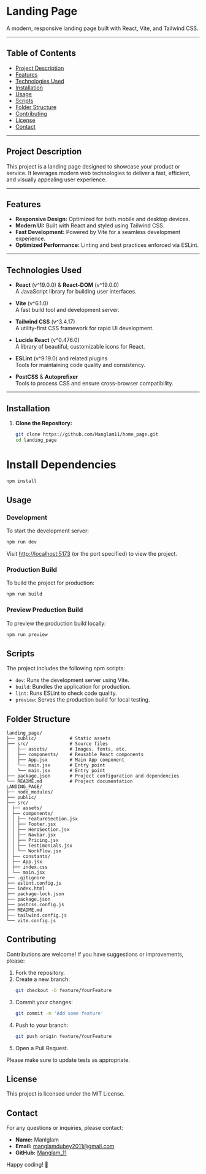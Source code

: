 # Landing Page

A modern, responsive landing page built with React, Vite, and Tailwind CSS.

---

## Table of Contents

- [Project Description](#project-description)
- [Features](#features)
- [Technologies Used](#technologies-used)
- [Installation](#installation)
- [Usage](#usage)
- [Scripts](#scripts)
- [Folder Structure](#folder-structure)
- [Contributing](#contributing)
- [License](#license)
- [Contact](#contact)

---

## Project Description

This project is a landing page designed to showcase your product or service. It leverages modern web technologies to deliver a fast, efficient, and visually appealing user experience.

---

## Features

- **Responsive Design:** Optimized for both mobile and desktop devices.
- **Modern UI:** Built with React and styled using Tailwind CSS.
- **Fast Development:** Powered by Vite for a seamless development experience.
- **Optimized Performance:** Linting and best practices enforced via ESLint.

---

## Technologies Used

- **React** (v^19.0.0) & **React-DOM** (v^19.0.0)  
  A JavaScript library for building user interfaces.
- **Vite** (v^6.1.0)  
  A fast build tool and development server.

- **Tailwind CSS** (v^3.4.17)  
  A utility-first CSS framework for rapid UI development.

- **Lucide React** (v^0.476.0)  
  A library of beautiful, customizable icons for React.

- **ESLint** (v^9.19.0) and related plugins  
  Tools for maintaining code quality and consistency.

- **PostCSS** & **Autoprefixer**  
  Tools to process CSS and ensure cross-browser compatibility.

---

## Installation

1. **Clone the Repository:**

   ```bash
   git clone https://github.com/Manglam11/home_page.git
   cd landing_page
   ```

# Install Dependencies

```bash
npm install
```

## Usage

### Development

To start the development server:

```bash
npm run dev
```

Visit [http://localhost:5173](http://localhost:5173) (or the port specified) to view the project.

### Production Build

To build the project for production:

```bash
npm run build
```

### Preview Production Build

To preview the production build locally:

```bash
npm run preview
```

## Scripts

The project includes the following npm scripts:

- `dev`: Runs the development server using Vite.
- `build`: Bundles the application for production.
- `lint`: Runs ESLint to check code quality.
- `preview`: Serves the production build for local testing.

## Folder Structure

```
landing_page/
├── public/            # Static assets
├── src/               # Source files
│   ├── assets/        # Images, fonts, etc.
│   ├── components/    # Reusable React components
│   ├── App.jsx        # Main App component
│   └── main.jsx       # Entry point
│   └── main.jsx       # Entry point
├── package.json       # Project configuration and dependencies
└── README.md          # Project documentation
LANDING_PAGE/
├── node_modules/
├── public/
├── src/
│ ├── assets/
│ ├── components/
│ │ ├── FeatureSection.jsx
│ │ ├── Footer.jsx
│ │ ├── HeroSection.jsx
│ │ ├── Navbar.jsx
│ │ ├── Pricing.jsx
│ │ ├── Testimonials.jsx
│ │ └── WorkFlow.jsx
│ ├── constants/
│ ├── App.jsx
│ ├── index.css
│ └── main.jsx
├── .gitignore
├── eslint.config.js
├── index.html
├── package-lock.json
├── package.json
├── postcss.config.js
├── README.md
├── tailwind.config.js
└── vite.config.js
```

## Contributing

Contributions are welcome! If you have suggestions or improvements, please:

1. Fork the repository.
2. Create a new branch:
   ```bash
   git checkout -b feature/YourFeature
   ```
3. Commit your changes:
   ```bash
   git commit -m 'Add some feature'
   ```
4. Push to your branch:
   ```bash
   git push origin feature/YourFeature
   ```
5. Open a Pull Request.

Please make sure to update tests as appropriate.

## License

This project is licensed under the MIT License.

## Contact

For any questions or inquiries, please contact:

- **Name:** Manlglam
- **Email:** manglamdubey2011@gmail.com
- **GitHub:** [Manglam_11](https://github.com/your-username)

Happy coding! 🎉
